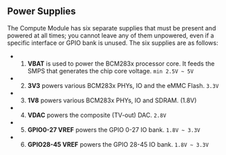 
## Power Supplies
The Compute Module has six separate supplies that must be present and powered at all times; you cannot
leave any of them unpowered, even if a specific interface or GPIO bank is unused. The six supplies are
as follows:

- 1. **VBAT** is used to power the BCM283x processor core. It feeds the SMPS that generates the chip
core voltage. `min 2.5V ~ 5V`
- 2. **3V3** powers various BCM283x PHYs, IO and the eMMC Flash. `3.3V`
- 3. **1V8** powers various BCM283x PHYs, IO and SDRAM. (1.8V)
- 4. **VDAC** powers the composite (TV-out) DAC. `2.8V`
- 5. **GPIO0-27 VREF** powers the GPIO 0-27 IO bank. `1.8V ~ 3.3V`
- 6. **GPIO28-45 VREF** powers the GPIO 28-45 IO bank. `1.8V ~ 3.3V`
